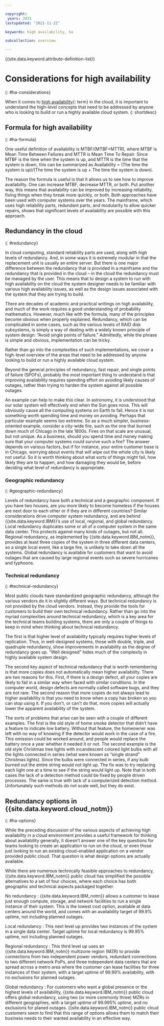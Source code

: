 ```yaml
---

copyright:
 years: 2021
lastupdated: "2021-11-22"

keywords: high availability, ha

subcollection: overview

---
```


{{site.data.keyword.attribute-definition-list}}

# Considerations for high availability
{: #ha-considerations}

When it comes to [high availability](#x2284708){: term} in the cloud, it is important to understand the high-level concepts that need to be addressed by anyone who is looking to build or run a highly available cloud system.
{: shortdesc}

## Formula for high availability
{: #ha-formula}

One useful definition of availability is MTBF/(MTBF+MTTR), where MTBF is Mean Time Between Failures and MTTR is Mean Time To Repair. Since MTBF is the time when the system is up, and MTTR is the time that the system is down, this can be summarized as Availability = (The time the system is up)/(The time the system is up + The time the system is down).

The reason the formula is useful is that it allows us to see how to improve availability. One can increase MTBF, decrease MTTR, or both. Put another way, this means that availability can be improved by increasing reliability, fixing things when they break more quickly, or both. Both approaches have been used with computer systems over the years. The mainframe, which uses high reliability parts, redundant parts, and modularity to allow quicker repairs, shows that significant levels of availability are possible with this approach.

## Redundancy in the cloud
{: #redundancy}

In cloud computing, standard reliability parts are used, along with high levels of redundancy. And, in some ways it is extremely modular in that the replacement unit is usually an entire server. But there is one major difference between the redundancy that is provided in a mainframe and the redundancy that is provided in the cloud – in the cloud the redundancy must be managed by the user. This means that to design a system to run with high availability on the cloud the system designer needs to be familiar with various high availability issues, as well as the design issues associated with the system that they are trying to build.

There are decades of academic and practical writings on high availability, and much of the work requires a good understanding of probability mathematics. However, much like with the formula, many of the principles become obvious when properly explained. Redundancy, which can be complicated in some cases, such as the various levels of RAID disk subsystems, is simply a way of dealing with a widely known principle of system design: “Avoid single points of failure.” Admittedly, while the phrase is simple and obvious, implementation can be tricky.

Rather than go into the complexities of such implementations, we cover a high-level overview of the areas that need to be addressed by anyone looking to build or run a highly available cloud system.

Beyond the general principles of redundancy, fast repair, and single points of failure (SPOFs), probably the most important thing to understand is that improving availability requires spending effort on avoiding likely causes of outages, rather than trying to harden the system against all possible outages. 

An example can help to make this clear. In astronomy, it is understood that our solar system will effectively end when the Sun goes nova. This will obviously cause all the computing systems on Earth to fail. Hence it is not something worth spending time and money on avoiding. Perhaps that particular example seems too extreme. So as a much simpler, business-oriented example, consider a city-wide fire, such as the one that burned down much of Chicago in the late 1800s. Fires on that scale are unusual, but not unique. As a business, should you spend time and money making sure that your computer systems could survive such a fire? The answer depends on various factors, but if for instance, your entire customer base is in Chicago, worrying about events that will wipe out the whole city is likely not useful. So it is worth thinking about what sorts of things might fail, how likely they are to happen, and how damaging they would be, before deciding what level of redundancy is appropriate.

### Geographic redundancy
{: #geographic-redundancy}

Levels of redundancy have both a technical and a geographic component. If you have two houses, are you more likely to become homeless if the houses are next door to each other or if they are in different countries? Similar considerations drive computer system redundancy, and are behind {{site.data.keyword.IBM}}’s use of local, regional, and global redundancy. Local redundancy duplicates some or all of a computer system in the same data center. This protects against many kinds of outages, but not all. Regional redundancy, as implemented by {{site.data.keyword.IBM_notm}}, provides at least three copies of the system in three different data centers, so a single local event, like a large fire, is unlikely to take down all the systems. Global redundancy is available for customers that want to avoid outages that are caused by large regional events such as severe hurricanes and typhoons.

### Technical redundancy
{: #technical-redundancy}

Most public clouds have standardized geographic redundancy, although the various vendors do it in slightly different ways. But technical redundancy is not provided by the cloud vendors. Instead, they provide the tools for customers to build their own technical redundancy. Rather than go into the myriad complexities around technical redundancy, which is a key area for the technical teams building systems, there are only a couple of things to keep in mind when thinking about technical redundancy.

The first is that higher level of availability typically requires higher levels of replication. Thus, in well-designed systems, those with double, triple, and quadruple redundancy, show improvements in availability as the degree of redundancy goes up. “Well designed” hides much of the complexity in highly available system design.

The second key aspect of technical redundancy that is worth remembering is that more copies does not automatically mean higher availability. There are two reasons for this. First, if there is a design defect, all your copies are likely to fail in a similar way when faced with similar conditions. In the computer world, design defects are normally called software bugs, and they are not rare. The second reason that more copies do not always lead to higher availability is that you need to know when a copy has broken so you can stop using it. If you don't, or can't do that, more copies will actually lower the apparent availability of the system.

The sorts of problems that arise can be seen with a couple of different examples. The first is the old style of home smoke detector that didn’t have a feature to indicate low battery. Without that feature, the homeowner was left with no way of knowing if the detector would work in the case of a fire. This omission could be worked around, and people would replace the battery once a year whether it needed it or not. The second example is the old style Christmas tree lights with incandescent colored light bulbs with all the lights connected in series (what were known as “single strand” Christmas lights). Since the bulbs were connected in series, if any bulb burned out the entire string would not light up. The fix was to try replacing each light one at a time to see if the string would light up. Note that in both cases the lack of a detection method could be fixed by people driven processes. The same is true with lack of a computerized detection method. Unfortunately such methods do not scale well, but they do exist.

## Redundancy options in {{site.data.keyword.cloud_notm}}
{: #ha-options}

While the preceding discussion of the various aspects of achieving high availability in a cloud environment provides a useful framework for thinking about availability generally, it doesn’t answer one of the key questions for teams looking to create an application to run on the cloud, or even those just looking to run an existing cloud-enabled application on a vendor provided public cloud. That question is what design options are actually available.

While there are numerous technically feasible approaches to redundancy, {{site.data.keyword.IBM_notm}} public cloud has simplified the possible alternatives to a set of four choices, where each choice has both geographic and technical aspects packaged together.

No redundancy
:   {{site.data.keyword.IBM_notm}} allows a customer to lease just enough compute, storage, and network facilities to run a single instance of their system. This is the lowest cost option, available at data centers around the world, and comes with an availability target of 99.9% uptime, not including planned outages. 

Local redundancy
:   This next level up provides two instances of the system in a single data center. Target uptime for local redundancy is 99.95% uptime, not including planned outages.

Regional redundancy
:   This third level up uses an {{site.data.keyword.IBM_notm}} multizone region (MZR) to provide connections from two independent power vendors, redundant connections to two different network PoPs, and three independent data centers that are spread across a metro area where the customer can lease facilities for three instances of their system, with a target uptime of 99.99% availability, with no exclusions for planned outages. 

Global redundancy
:   For customers who want a global presence or the highest levels of availability, {{site.data.keyword.IBM_notm}} public cloud offers global redundancy, using two (or more commonly three) MZRs in different geographies, with a target uptime of 99.995% uptime, and no exclusions for planed outages. {{site.data.keyword.IBM_notm}} public cloud customers seem to find that this range of options allows them to match their business needs to their wanted availability in an effective way.
